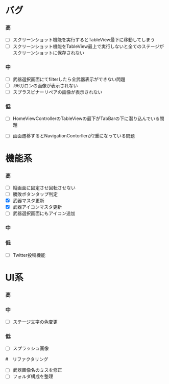 # バグ  
### 高  
- [ ] スクリーンショット機能を実行するとTableView最下に移動してしまう  
- [ ] スクリーンショット機能をTableView最上で実行しないと全てのステージがスクリーンショットに保存されない  
  
### 中  
- [ ] 武器選択画面にてfilterしたら全武器表示ができない問題  
- [ ] .96ガロンの画像が表示されない  
- [ ] スプラスピナーリペアの画像が表示されない  
  
### 低  
  
- [ ] HomeViewControllerのTableViewの最下がTabBarの下に潜り込んでいる問題  
- [ ] 画面遷移するとNavigationContorllerが2重になっている問題  
  
  
# 機能系  
### 高  
- [ ] 縦画面に固定させ回転させない  
- [ ] 勝敗ボタンタップ判定  
- [x] 武器マスタ更新  
- [x] 武器アイコンマスタ更新  
- [ ] 武器選択画面にもアイコン追加  
  
### 中  
  
### 低  
- [ ] Twitter投稿機能  
  
  
# UI系  
### 高  
  
### 中   
- [ ] ステージ文字の色変更  
  
### 低  
- [ ] スプラッシュ画像  
  
#　リファクタリング  
- [ ] 武器画像名のミスを修正  
- [ ] フォルダ構成を整理  